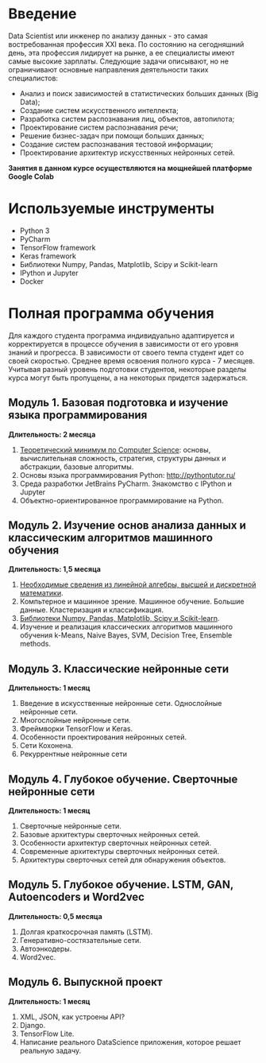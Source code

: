 # Введение
Data Scientist или инженер по анализу данных - это самая востребованная профессия XXI века. По состоянию на сегодняшний день, эта профессия лидирует на рынке, а ее специалисты имеют самые высокие зарплаты.
Следующие задачи описывают, но не ограничивают основные направления деятельности таких специалистов:

*   Анализ и поиск зависимостей в статистических больших данных (Big Data);
*   Создание систем искусственного интеллекта;
*   Разработка систем распознавания лиц, объектов, автопилота;
*   Проектирование систем распознавания речи;
*   Решение бизнес-задач при помощи больших данных;
*   Создание систем распознавания тестовой информации;
*   Проектирование архитектур искусственных нейронных сетей.

**Занятия в данном курсе осуществляются на мощнейшей платформе Google Colab**

# Используемые инструменты
*   Python 3
*   PyCharm
*   TensorFlow framework
*   Keras framework
*   Библиотеки Numpy, Pandas, Matplotlib, Scipy и Scikit-learn
*   IPython и Jupyter
*   Docker

# Полная программа обучения
Для каждого студента программа индивидуально адаптируется и корректируется в процессе обучения в зависимости от его уровня знаний и прогресса. В зависимости от своего темпа студент идет со своей скоростью. Среднее время освоения полного курса - 7 месяцев. Учитывая разный уровень подготовки студентов, некоторые разделы курса могут быть пропущены, а на некоторых придется задержаться.

## Модуль 1. Базовая подготовка и изучение языка программирования
**Длительность: 2 месяца**
1. [Теоретический минимум по Computer Science](Teoreticheskiy_minimum_po_Computer_Science.pdf): основы, вычислительная сложность, стратегия, структуры данных и абстракции, базовые алгоритмы. 
2. Основы языка программирования Python: http://pythontutor.ru/
3. Среда разработки JetBrains PyCharm. Знакомство с IPython и Jupyter
4. Объектно-ориентированное программирование на Python.

## Модуль 2. Изучение основ анализа данных и классическим алгоритмов машинного обучения
**Длительность: 1,5 месяца**
1. [Необходимые сведения из линейной алгебры, высшей и дискретной математики](Module2/Lesson1.pdf).
2. Компьтерное и машинное зрение. Машинное обучение. Большие данные. Кластеризация и классификация.
3. [Библиотеки Numpy, Pandas, Matplotlib, Scipy и Scikit-learn](Module2/Lesson3.md).
4. Изучение и реализация классических алгоритмов машинного обучения k-Means, Naive Bayes, SVM, Decision Tree, Ensemble methods.

## Модуль 3. Классические нейронные сети
**Длительность: 1 месяц**
1. Введение в искусственные нейронные сети. Однослойные нейронные сети.
2. Многослойные нейронные сети.
3. Фреймворки TensorFlow и Keras.
4. Особенности проектирования нейронных сетей.
5. Сети Кохонена.
6. Рекуррентные нейронные сети

## Модуль 4. Глубокое обучение. Сверточные нейронные сети
**Длительность: 1 месяц**
1. Сверточные нейронные сети.
2. Базовые архитектуры сверточных нейронных сетей.
3. Особенности архитектур сверточных нейронных сетей.
4. Современные архитектуры сверточных нейронных сетей.
5. Архитектуры сверточных сетей для обнаружения объектов.

## Модуль 5. Глубокое обучение. LSTM, GAN, Autoencoders и Word2vec
**Длительность: 0,5 месяца**
1. Долгая краткосрочная память (LSTM).
2. Генеративно-состязательные сети.
3. Автоэнкодеры.
4. Word2vec.

## Модуль 6. Выпускной проект
**Длительность: 1 месяц**
1. XML, JSON, как устроены API?
2. Django.
3. TensorFlow Lite.
4. Написание реального DataScience приложения, которое решает реальную задачу.